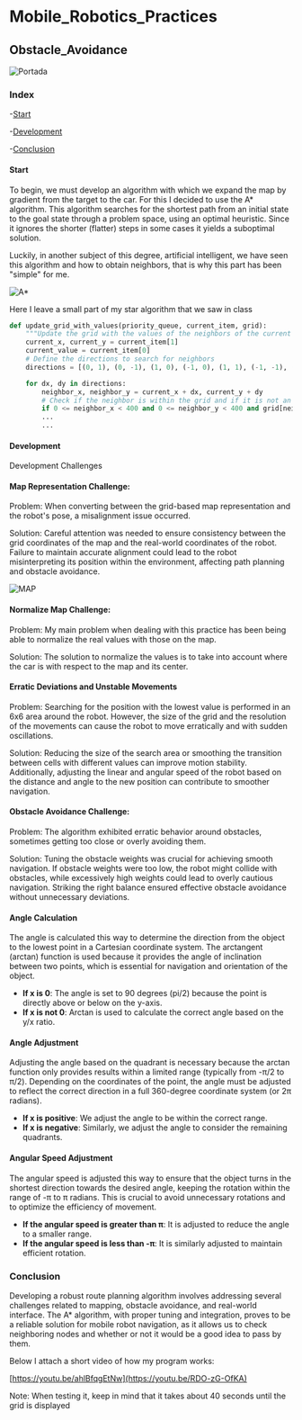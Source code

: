 # Mobile_Robotics_Practices
## Obstacle_Avoidance
![Portada](https://github.com/Ruben249/practicas_robotica_movil/assets/102288264/a57ba1c5-8658-4a27-a15d-c7e606c27db6)


### Index

-[Start](#start)

-[Development](#development)

-[Conclusion](#conclusion)

#### Start

To begin, we must develop an algorithm with which we expand the map by gradient from the target to the car. For this I decided to use the A* algorithm. This algorithm searches for the shortest path from an initial state to the goal state through a problem space, using an optimal heuristic. Since it ignores the shorter (flatter) steps in some cases it yields a suboptimal solution.

Luckily, in another subject of this degree, artificial intelligent, we have seen this algorithm and how to obtain neighbors, that is why this part has been "simple" for me.

![A*](https://github.com/Ruben249/practicas_robotica_movil/assets/102288264/4eea3241-a4e5-4d34-b005-426d209c7d48)

Here I leave a small part of my star algorithm that we saw in class
```python
def update_grid_with_values(priority_queue, current_item, grid):
    """Update the grid with the values of the neighbors of the current item."""
    current_x, current_y = current_item[1]
    current_value = current_item[0]
    # Define the directions to search for neighbors
    directions = [(0, 1), (0, -1), (1, 0), (-1, 0), (1, 1), (-1, -1), (1, -1), (-1, 1)]

    for dx, dy in directions:
        neighbor_x, neighbor_y = current_x + dx, current_y + dy
        # Check if the neighbor is within the grid and if it is not an obstacle
        if 0 <= neighbor_x < 400 and 0 <= neighbor_y < 400 and grid[neighbor_y][neighbor_x] == -1 and map_image[neighbor_y][neighbor_x] != 0:
        ...
        ...
```
#### Development
Development Challenges

#### Map Representation Challenge:

Problem: When converting between the grid-based map representation and the robot's pose, a misalignment issue occurred.

Solution: Careful attention was needed to ensure consistency between the grid coordinates of the map and the real-world coordinates of the robot. Failure to maintain accurate alignment could lead to the robot misinterpreting its position within the environment, affecting path planning and obstacle avoidance.

![MAP](https://github.com/Ruben249/practicas_robotica_movil/assets/102288264/548ae3d8-1454-4247-a7fa-faa4baa5eaa4)

#### Normalize Map Challenge:

Problem: My main problem when dealing with this practice has been being able to normalize the real values ​​with those on the map.

Solution: The solution to normalize the values ​​is to take into account where the car is with respect to the map and its center.

#### Erratic Deviations and Unstable Movements

Problem: Searching for the position with the lowest value is performed in an 6x6 area around the robot. However, the size of the grid and the resolution of the movements can cause the robot to move erratically and with sudden oscillations.

Solution: Reducing the size of the search area or smoothing the transition between cells with different values ​​can improve motion stability. Additionally, adjusting the linear and angular speed of the robot based on the distance and angle to the new position can contribute to smoother navigation.

#### Obstacle Avoidance Challenge:

Problem: The algorithm exhibited erratic behavior around obstacles, sometimes getting too close or overly avoiding them.

Solution: Tuning the obstacle weights was crucial for achieving smooth navigation. If obstacle weights were too low, the robot might collide with obstacles, while excessively high weights could lead to overly cautious navigation. Striking the right balance ensured effective obstacle avoidance without unnecessary deviations.


#### Angle Calculation

The angle is calculated this way to determine the direction from the object to the lowest point in a Cartesian coordinate system. The arctangent (arctan) function is used because it provides the angle of inclination between two points, which is essential for navigation and orientation of the object.

- **If x is 0**: The angle is set to 90 degrees (pi/2) because the point is directly above or below on the y-axis.
- **If x is not 0**: Arctan is used to calculate the correct angle based on the y/x ratio.

#### Angle Adjustment

Adjusting the angle based on the quadrant is necessary because the arctan function only provides results within a limited range (typically from -π/2 to π/2). Depending on the coordinates of the point, the angle must be adjusted to reflect the correct direction in a full 360-degree coordinate system (or 2π radians).

- **If x is positive**: We adjust the angle to be within the correct range.
- **If x is negative**: Similarly, we adjust the angle to consider the remaining quadrants.

#### Angular Speed Adjustment

The angular speed is adjusted this way to ensure that the object turns in the shortest direction towards the desired angle, keeping the rotation within the range of -π to π radians. This is crucial to avoid unnecessary rotations and to optimize the efficiency of movement.

- **If the angular speed is greater than π**: It is adjusted to reduce the angle to a smaller range.
- **If the angular speed is less than -π**: It is similarly adjusted to maintain efficient rotation.


### Conclusion
Developing a robust route planning algorithm involves addressing several challenges related to mapping, obstacle avoidance, and real-world interface. The A* algorithm, with proper tuning and integration, proves to be a reliable solution for mobile robot navigation, as it allows us to check neighboring nodes and whether or not it would be a good idea to pass by them.


Below I attach a short video of how my program works:

[https://youtu.be/ahlBfqgEtNw](https://youtu.be/RDO-zG-OfKA)

Note:
When testing it, keep in mind that it takes about 40 seconds until the grid is displayed
